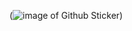 (![image of Github Sticker](https://user-images.githubusercontent.com/65186576/154992244-cecb396b-9a89-4db8-944d-19ae98a87bda.png))
